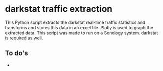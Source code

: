 # darkstat traffic extraction
This Python script extracts the darkstat real-time traffic statistics and transforms and stores this data in an excel file. Plotly is used to graph the extracted data.
This script was made to run on a Sonology system. darkstat is required as well.
## To do's
* 

